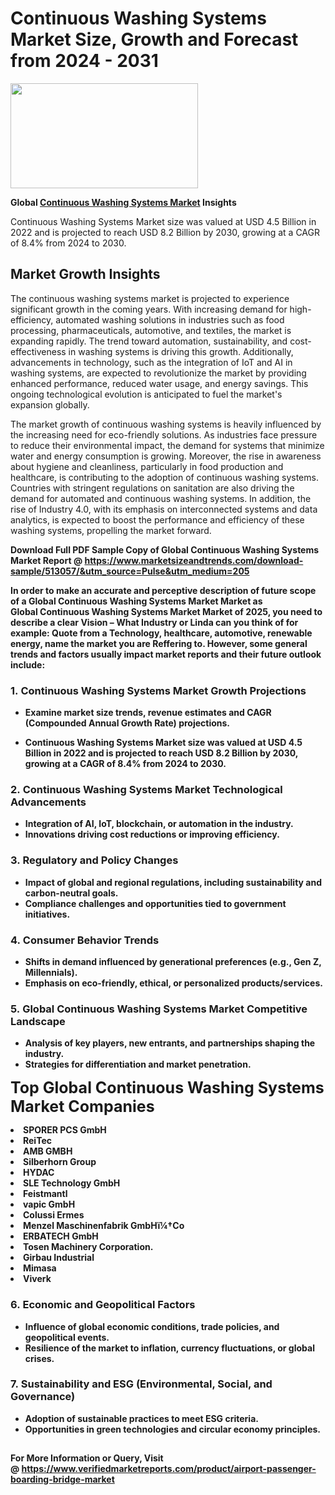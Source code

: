 <H1>Continuous Washing Systems Market Size, Growth and Forecast from 2024 - 2031</H1><img class="aligncenter size-medium wp-image-584254" src="https://thirdeyenews.in/wp-content/uploads/2024/09/Global-Market-Research-300x168.jpeg" alt="" width="300" height="168" /><p><strong>Global&nbsp;<a href="https://www.marketsizeandtrends.com/download-sample/513057/&amp;utm_source=Pulse&amp;utm_medium=205">Continuous Washing Systems Market</a> Insights</strong></p><p>Continuous Washing Systems Market size was valued at USD 4.5 Billion in 2022 and is projected to reach USD 8.2 Billion by 2030, growing at a CAGR of 8.4% from 2024 to 2030.</p><p><h2>Market Growth Insights</h2> <p>The continuous washing systems market is projected to experience significant growth in the coming years. With increasing demand for high-efficiency, automated washing solutions in industries such as food processing, pharmaceuticals, automotive, and textiles, the market is expanding rapidly. The trend toward automation, sustainability, and cost-effectiveness in washing systems is driving this growth. Additionally, advancements in technology, such as the integration of IoT and AI in washing systems, are expected to revolutionize the market by providing enhanced performance, reduced water usage, and energy savings. This ongoing technological evolution is anticipated to fuel the market's expansion globally.</p> <p><strong></strong></p> <p>The market growth of continuous washing systems is heavily influenced by the increasing need for eco-friendly solutions. As industries face pressure to reduce their environmental impact, the demand for systems that minimize water and energy consumption is growing. Moreover, the rise in awareness about hygiene and cleanliness, particularly in food production and healthcare, is contributing to the adoption of continuous washing systems. Countries with stringent regulations on sanitation are also driving the demand for automated and continuous washing systems. In addition, the rise of Industry 4.0, with its emphasis on interconnected systems and data analytics, is expected to boost the performance and efficiency of these washing systems, propelling the market forward. <p><strong></p><p><span class=""><strong>Download Full PDF Sample Copy of Global Continuous Washing Systems Market Report</strong> @ <a href="https://www.marketsizeandtrends.com/download-sample/513057/&amp;utm_source=Pulse&amp;utm_medium=205" target="_blank">https://www.marketsizeandtrends.com/download-sample/513057/&amp;utm_source=Pulse&amp;utm_medium=205</a></span></p><p>In order to make an accurate and perceptive description of future scope of a Global&nbsp;Continuous Washing Systems Market Market as Global&nbsp;Continuous Washing Systems Market Market of 2025, you need to describe a clear Vision &ndash; What Industry or Linda can you think of for example: Quote from a Technology, healthcare, automotive, renewable energy, name the market you are Reffering to. However, some general trends and factors usually impact market reports and their future outlook include:</p><h3>1.&nbsp;<strong>Continuous Washing Systems Market Growth Projections</strong></h3><ul><li>Examine market size trends, revenue estimates and CAGR (Compounded Annual Growth Rate) projections.</li><li><p>Continuous Washing Systems Market size was valued at USD 4.5 Billion in 2022 and is projected to reach USD 8.2 Billion by 2030, growing at a CAGR of 8.4% from 2024 to 2030.</p></li></ul><h3>2.&nbsp;<strong>Continuous Washing Systems Market Technological Advancements</strong></h3><ul><li>Integration of AI, IoT, blockchain, or automation in the industry.</li><li>Innovations driving cost reductions or improving efficiency.</li></ul><h3>3.&nbsp;<strong>Regulatory and Policy Changes</strong></h3><ul><li>Impact of global and regional regulations, including sustainability and carbon-neutral goals.</li><li>Compliance challenges and opportunities tied to government initiatives.</li></ul><h3>4.&nbsp;<strong>Consumer Behavior Trends</strong></h3><ul><li>Shifts in demand influenced by generational preferences (e.g., Gen Z, Millennials).</li><li>Emphasis on eco-friendly, ethical, or personalized products/services.</li></ul><h3>5.&nbsp;<strong>Global Continuous Washing Systems Market Competitive Landscape</strong></h3><ul><li>Analysis of key players, new entrants, and partnerships shaping the industry.</li><li>Strategies for differentiation and market penetration.</li></ul><p data-pm-slice="1 1 []"><span style="color: inherit; font-family: inherit; font-size: 25px;">Top Global Continuous Washing Systems Market Companies</span></p><div class="" data-test-id=""><p><li>SPORER PCS GmbH</li><li> ReiTec</li><li> AMB GMBH</li><li> Silberhorn Group</li><li> HYDAC</li><li> SLE Technology GmbH</li><li> Feistmantl</li><li> vapic GmbH</li><li> Colussi Ermes</li><li> Menzel Maschinenfabrik GmbHï¼†Co</li><li> ERBATECH GmbH</li><li> Tosen Machinery Corporation.</li><li> Girbau Industrial</li><li> Mimasa</li><li> Viverk</li></p></div><h3>6.&nbsp;<strong>Economic and Geopolitical Factors</strong></h3><ul><li>Influence of global economic conditions, trade policies, and geopolitical events.</li><li>Resilience of the market to inflation, currency fluctuations, or global crises.</li></ul><h3>7.&nbsp;<strong>Sustainability and ESG (Environmental, Social, and Governance)</strong></h3><ul><li>Adoption of sustainable practices to meet ESG criteria.</li><li>Opportunities in green technologies and circular economy principles.</li></ul><h2><strong style="font-size: 14px;">For More Information or Query, Visit @&nbsp;</strong><a style="background-color: #ffffff; font-size: 14px;" href="https://www.marketsizeandtrends.com/report/continuous-washing-systems-market/" target="_blank">https://www.verifiedmarketreports.com/product/airport-passenger-boarding-bridge-market</a></h2>
